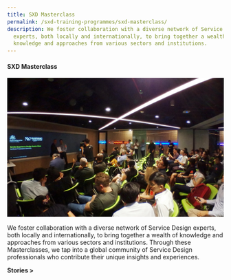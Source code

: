 ```yaml
---
title: SXD Masterclass
permalink: /sxd-training-programmes/sxd-masterclass/
description: We foster collaboration with a diverse network of Service Design
  experts, both locally and internationally, to bring together a wealth of
  knowledge and approaches from various sectors and institutions.
---
```

#### **SXD Masterclass**

![](/images/Programmes/programmes_sxd%20masterclass.jpg)

We foster collaboration with a diverse network of Service Design experts, both locally and internationally, to bring together a wealth of knowledge and approaches from various sectors and institutions. Through these Masterclasses, we tap into a global community of Service Design professionals who contribute their unique insights and experiences. 

**Stories >**